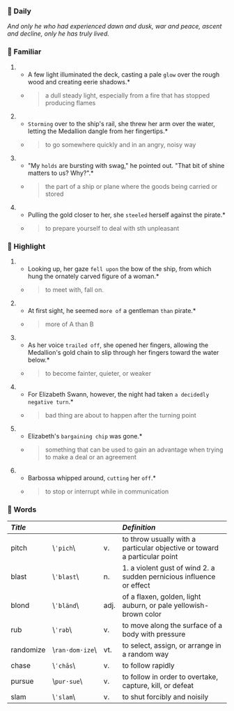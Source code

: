 ### :cherries: Daily
*And only he who had experienced dawn and dusk, war and peace, ascent and decline, only he has truly lived.*
### :watermelon: Familiar
1. * A few light illuminated the deck, casting a pale `glow` over the rough wood and creating eerie shadows.*
   * > a dull steady light, especially from a fire that has stopped producing flames
2. * `Storming` over to the ship's rail, she threw her arm over the water, letting the Medallion dangle from her fingertips.*
   * > to go somewhere quickly and in an angry, noisy way
3. * "My `holds` are bursting with swag," he pointed out. "That bit of shine matters to us? Why?".*
   * > the part of a ship or plane where the goods being carried or stored
4. * Pulling the gold closer to her, she `steeled` herself against the pirate.*
   * > to prepare yourself to deal with sth unpleasant
### :tangerine: Highlight
1. * Looking up, her gaze `fell upon` the bow of the ship, from which hung the ornately carved figure of a woman.*
   * > to meet with, fall on.
2. * At first sight, he seemed `more of` a gentleman `than` pirate.*
   * > more of A than B
3. * As her voice `trailed off`, she opened her fingers, allowing the Medallion's gold chain to slip through her fingers toward the water below.*
   * > to become fainter, quieter, or weaker
4. * For Elizabeth Swann, however, the night had taken `a decidedly negative turn`.*
   * > bad thing are about to happen after the turning point
5. * Elizabeth's `bargaining chip` was gone.*
   * > something that can be used to gain an advantage when trying to make a deal or an agreement
6. * Barbossa whipped around, `cutting` her `off`.*
   * > to stop or interrupt while in communication
### :grapes: Words
|*Title*|||*Definition*|
|:-----|:-----|:-----|:-----|
|pitch| \\`ˈpich`\\ |v.|to throw usually with a particular objective or toward a particular point|
|blast| \\`ˈblast`\\ |n.|1. a violent gust of wind 2. a sudden pernicious influence or effect|
|blond| \\`ˈbländ`\\ |adj.|of a flaxen, golden, light auburn, or pale yellowish-brown color|
|rub| \\`ˈrəb`\\ |v.|to move along the surface of a body with pressure|
|randomize| \\`ran·dom·ize`\\ |vt.|to select, assign, or arrange in a random way|
|chase| \\`ˈchās`\\ |v.|to follow rapidly|
|pursue| \\`pur·sue`\\ |v.|to follow in order to overtake, capture, kill, or defeat|
|slam| \\`ˈslam`\\ |v.|to shut forcibly and noisily|
